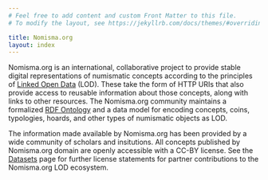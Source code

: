 ```yaml
---
# Feel free to add content and custom Front Matter to this file.
# To modify the layout, see https://jekyllrb.com/docs/themes/#overriding-theme-defaults

title: Nomisma.org
layout: index
---
```

Nomisma.org is an international, collaborative project to provide stable digital representations of numismatic concepts according to the principles of [Linked Open Data](http://www.w3.org/DesignIssues/LinkedData.html) (LOD). These take the form of HTTP URIs that also provide access to reusable information about those concepts, along with links to other resources. The Nomisma.org community maintains a formalized [RDF Ontology](http://nomisma.org/ontology) and a data model for encoding concepts, coins, typologies, hoards, and other types of numismatic objects as LOD.

The information made available by Nomisma.org has been provided by a wide community of scholars and insitutions. All concepts published by Nomisma.org domain are openly accessible with a CC-BY license. See the [Datasets]({{site.baseurl}}/datasets) page for further license statements for partner contributions to the Nomisma.org LOD ecosystem.

